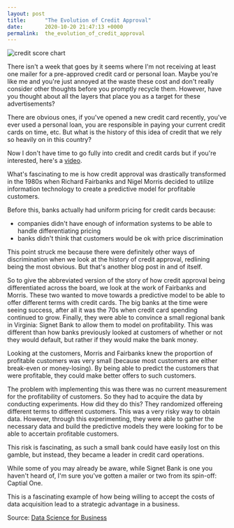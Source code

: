 ```yaml
---
layout: post
title:      "The Evolution of Credit Approval"
date:       2020-10-20 21:47:13 +0000
permalink:  the_evolution_of_credit_approval
---
```



![credit score chart](https://i.imgur.com/X8zCPGa.jpg?1)

There isn't a week that goes by it seems where I'm not receiving at least one mailer for a pre-approved credit card or personal loan. Maybe you're like me and you're just annoyed at the waste these cost and don't really consider other thoughts before you promptly recycle them. However, have you thought about all the layers that place you as a target for these advertisements?

There are obvious ones, if you've opened a new credit card recently, you've ever used a personal loan, you are responsible in paying your current credit cards on time, etc. But what is the history of this idea of credit that we rely so heavily on in this country?

Now I don't have time to go fully into credit and credit cards but if you're interested, here's a [video](https://www.youtube.com/watch?v=vhopzm6L7n8).

What's fascinating to me is how credit approval was drastically transformed in the 1980s when Richard Fairbanks and Nigel Morris decided to utilize information technology to create a predictive model for profitable customers.

Before this, banks actually had uniform pricing for credit cards because:
* companies didn't have enough of information systems to be able to handle differentiating pricing
* banks didn't think that customers would be ok with price discrimination

This point struck me because there were definitely other ways of discrimination when we look at the history of credit approval, redlining being the most obvious. But that's another blog post in and of itself.

So to give the abbreviated version of the story of how credit approval being differentiated across the board, we look at the work of Fairbanks and Morris. These two wanted to move towards a predictive model to be able to offer different terms with credit cards. The big banks at the time were seeing success, after all it was the 70s when credit card spending continued to grow. Finally, they were able to convince a small regional bank in Virginia: Signet Bank to allow them to model on profitability. This was different than how banks previously looked at customers of whether or not they would default, but rather if they would make the bank money.

Looking at the customers, Morris and Fairbanks knew the proportion of profitable customers was very small (because most customers are either break-even or money-losing). By being able to predict the customers that were profitable, they could make better offers to such customers.

The problem with implementing this was there was no current measurement for the profitability of customers. So they had to acquire the data by conducting experiments. How did they do this? They randomized offereing different terms to different customers. This was a very risky way to obtain data. However, through this experimenting, they were able to gather the necessary data and build the predictive models they were looking for to be able to accertain profitable customers. 

This risk is fascinating, as such a small bank could have easily lost on this gamble, but instead, they became a leader in credit card operations.

While some of you may already be aware, while Signet Bank is one you haven't heard of, I'm sure you've gotten a mailer or two from its spin-off: Captial One. 

This is a fascinating example of how being willing to accept the costs of data acquisition lead to a strategic advantage in a business. 

Source:
[Data Science for Business](https://www.oreilly.com/library/view/data-science-for/9781449374273/)
